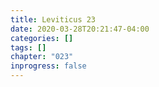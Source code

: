 ```yaml
---
title: Leviticus 23
date: 2020-03-28T20:21:47-04:00
categories: []
tags: []
chapter: "023"
inprogress: false
---
```


